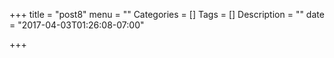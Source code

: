+++
title = "post8"
menu = ""
Categories = []
Tags = []
Description = ""
date = "2017-04-03T01:26:08-07:00"

+++

